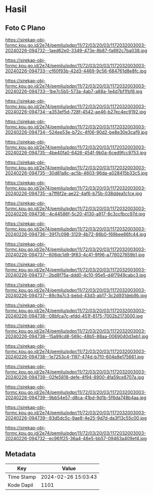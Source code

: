 # Hasil

## Foto C Plano

https://sirekap-obj-formc.kpu.go.id/2e74/pemilu/pdpr/11/72/03/20/03/1172032003003-20240226-094732--1aed62e0-3349-473e-8b87-fa892c7ba038.jpg

https://sirekap-obj-formc.kpu.go.id/2e74/pemilu/pdpr/11/72/03/20/03/1172032003003-20240226-094733--cf60f93b-42d3-4469-9c56-684761d8e8fc.jpg

https://sirekap-obj-formc.kpu.go.id/2e74/pemilu/pdpr/11/72/03/20/03/1172032003003-20240226-094733--1be7c5b5-573a-4ab7-a88a-1e4d7bf1fbf8.jpg

https://sirekap-obj-formc.kpu.go.id/2e74/pemilu/pdpr/11/72/03/20/03/1172032003003-20240226-094734--a353ef5d-728f-4542-ae46-b27ec4ec9192.jpg

https://sirekap-obj-formc.kpu.go.id/2e74/pemilu/pdpr/11/72/03/20/03/1172032003003-20240226-094734--524ee53e-b72c-4f06-90d2-be8e30e3caf9.jpg

https://sirekap-obj-formc.kpu.go.id/2e74/pemilu/pdpr/11/72/03/20/03/1172032003003-20240226-094735--4be40fa0-6426-454f-9b0a-6ced9fcc9753.jpg

https://sirekap-obj-formc.kpu.go.id/2e74/pemilu/pdpr/11/72/03/20/03/1172032003003-20240226-094735--30d81a8c-ac5b-4603-96da-a028415b33c5.jpg

https://sirekap-obj-formc.kpu.go.id/2e74/pemilu/pdpr/11/72/03/20/03/1172032003003-20240226-094735--a7ff6f2e-ae22-4af6-b75b-038ddea1c1ce.jpg

https://sirekap-obj-formc.kpu.go.id/2e74/pemilu/pdpr/11/72/03/20/03/1172032003003-20240226-094736--4c44586f-5c20-4130-a917-8c3ccfbcc97d.jpg

https://sirekap-obj-formc.kpu.go.id/2e74/pemilu/pdpr/11/72/03/20/03/1172032003003-20240226-094736--3917c098-3129-4b72-86b0-f69bee66fc44.jpg

https://sirekap-obj-formc.kpu.go.id/2e74/pemilu/pdpr/11/72/03/20/03/1172032003003-20240226-094737--606dc1d9-9f83-4c41-9f96-a776027659b1.jpg

https://sirekap-obj-formc.kpu.go.id/2e74/pemilu/pdpr/11/72/03/20/03/1172032003003-20240226-094737--2bd8f75a-ddd0-4c10-95e5-d4f7949cabc3.jpg

https://sirekap-obj-formc.kpu.go.id/2e74/pemilu/pdpr/11/72/03/20/03/1172032003003-20240226-094737--89c9a7c3-bebd-43d3-ab17-3c2d931deb9b.jpg

https://sirekap-obj-formc.kpu.go.id/2e74/pemilu/pdpr/11/72/03/20/03/1172032003003-20240226-094738--08bfca7c-efdd-451f-8175-7002b2173000.jpg

https://sirekap-obj-formc.kpu.go.id/2e74/pemilu/pdpr/11/72/03/20/03/1172032003003-20240226-094738--15a99cd8-569c-48b5-88aa-0069040d3eb1.jpg

https://sirekap-obj-formc.kpu.go.id/2e74/pemilu/pdpr/11/72/03/20/03/1172032003003-20240226-094738--1e7253c4-1197-474d-b7f0-604e8e175661.jpg

https://sirekap-obj-formc.kpu.go.id/2e74/pemilu/pdpr/11/72/03/20/03/1172032003003-20240226-094739--02fe5818-defe-4f94-8900-4fa59ce8707a.jpg

https://sirekap-obj-formc.kpu.go.id/2e74/pemilu/pdpr/11/72/03/20/03/1172032003003-20240226-094739--9bb54e57-d8ca-41bd-9d1b-5f6da748b4aa.jpg

https://sirekap-obj-formc.kpu.go.id/2e74/pemilu/pdpr/11/72/03/20/03/1172032003003-20240226-094739--83d5dc5c-9ae8-4e25-9d7d-da3f13c55c00.jpg

https://sirekap-obj-formc.kpu.go.id/2e74/pemilu/pdpr/11/72/03/20/03/1172032003003-20240226-094732--ec961f25-36a4-48e5-bb57-09463a409ef4.jpg


## Metadata

| Key        | Value               |
| ---------- | ------------------- |
| Time Stamp | 2024-02-26 15:03:43 |
| Kode Dapil | 1101                |



